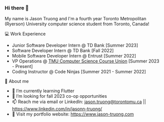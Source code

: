 ### Hi there 👋

My name is Jason Truong and I'm a fourth year Toronto Metropolitan (Ryerson) University computer science student from Toronto, Canada!

💻 Work Experience
- Junior Software Developer Intern @ TD Bank [Summer 2023]
- Software Developer Intern @ TD Bank [Fall 2022]
- Mobile Software Developer Intern @ Entrust [Summer 2022]
- VP Operations @ [TMU Computer Science Course Union](https://www.instagram.com/tmu_cscu/) [Summer 2023 - Present]
- Coding Instructor @ Code Ninjas [Summer 2021 - Summer 2022]

👦 About me
- 🌱 I’m currently learning Flutter
- 🤔 I’m looking for fall 2023 co-op opportunities
- 📫 Reach me via email or LinkedIn: jason.truong@torontomu.ca || https://www.linkedin.com/in/jasonn-truong/
- 💬 Visit my portfolio website: https://www.jason-truong.com
